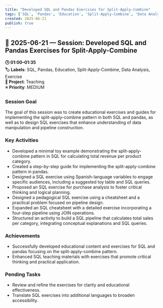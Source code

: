 ```yaml
---
title: "Developed SQL and Pandas Exercises for Split-Apply-Combine"
tags: ['SQL', 'Pandas', 'Education', 'Split-Apply-Combine', 'Data Analysis', 'Exercise']
created: 2025-06-21
publish: true
---
```


## 📅 2025-06-21 — Session: Developed SQL and Pandas Exercises for Split-Apply-Combine

**🕒 01:00–01:35**  
**🏷️ Labels**: SQL, Pandas, Education, Split-Apply-Combine, Data Analysis, Exercise  
**📂 Project**: Teaching  
**⭐ Priority**: MEDIUM  


### Session Goal
The goal of this session was to create educational exercises and guides for implementing the split-apply-combine pattern in both SQL and pandas, as well as to design SQL exercises that enhance understanding of data manipulation and pipeline construction.

### Key Activities
- Developed a minimal toy example demonstrating the split-apply-combine pattern in SQL for calculating total revenue per product category.
- Created a step-by-step guide for implementing the split-apply-combine pattern in pandas.
- Designed a SQL exercise using Spanish-language variables to engage specific audiences, including a suggested toy table and SQL queries.
- Proposed an SQL exercise for purchase analysis to foster critical thinking and logical planning.
- Designed a pedagogical SQL exercise using a cheatsheet and a practical problem focused on pipeline design.
- Expanded an SQL cheatsheet with a detailed exercise incorporating a four-step pipeline using JOIN operations.
- Structured an activity to build a SQL pipeline that calculates total sales per category, integrating conceptual explanations and SQL queries.

### Achievements
- Successfully developed educational content and exercises for SQL and pandas focusing on the split-apply-combine pattern.
- Enhanced SQL teaching materials with exercises that promote critical thinking and practical application.

### Pending Tasks
- Review and refine the exercises for clarity and educational effectiveness.
- Translate SQL exercises into additional languages to broaden accessibility.
